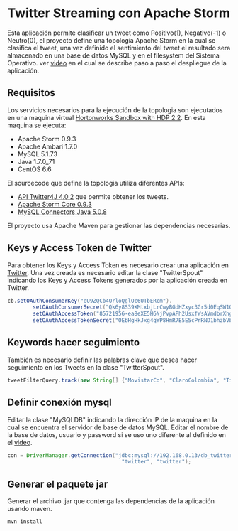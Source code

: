 # Twitter Streaming con Apache Storm

Esta aplicación permite clasificar un tweet como Positivo(1), Negativo(-1) o Neutro(0), el proyecto define una topologia Apache Storm en la cual se clasifica el tweet, una vez definido el sentimiento del tweet el resultado sera almacenado en una base de datos MySQL y en el filesystem del Sistema Operativo. ver [video](http://youtu.be/y_khI3KRI_A) en el cual se describe paso a paso el despliegue de la aplicación.    

## Requisitos

Los servicios necesarios para la ejecución de la topologia son ejecutados en una maquina virtual [Hortonworks Sandbox with HDP 2.2](http://hortonworks.com/hdp/downloads/). En esta maquina se ejecuta:

* Apache Storm 0.9.3
* Apache Ambari 1.7.0
* MySQL 5.1.73
* Java 1.7.0_71
* CentOS 6.6

El sourcecode que define la topologia utiliza diferentes APIs:

* [API Twitter4J 4.0.2](http://twitter4j.org/en/index.html#download) que permite obtener los tweets.
* [Apache Storm Core 0.9.3](https://storm.apache.org/downloads.html)
* [MySQL Connectors Java 5.0.8](https://dev.mysql.com/downloads/connector/)

El proyecto usa Apache Maven para gestionar las dependencias necesarias. 

## Keys y Access Token de Twitter

Para obtener los Keys y Access Token es necesario crear una aplicación en [Twitter](https://apps.twitter.com/). Una vez creada es necesario editar la clase "TwitterSpout" indicando los Keys y Access Tokens generados por la aplicación creada en Twitter.

``` java
cb.setOAuthConsumerKey("eU9ZQCb4OrloQglOc6UTbERcm").
		setOAuthConsumerSecret("Qk6y8S39XMtxbjLrCwyBGdHZxyc3Gr5d0EqSW1OGx2mP37mtC2").
		setOAuthAccessToken("85721956-ea8eXE5H6NjPvpAPh2UsxfWsAVmdbrXhgXXCNJpCu").
		setOAuthAccessTokenSecret("OEbHgHkJxg4qWP8HmR7E5E5cPrRND1bhzbVb6hhhyHvfX");
```

## Keywords hacer seguimiento

También es necesario definir las palabras clave que desea hacer seguimiento en los Tweets en la clase "TwitterSpout".

``` java
tweetFilterQuery.track(new String[] {"MovistarCo", "ClaroColombia", "Tigo_Colombia", 									"UNEMejorjuntos", "Virgin_MobileCo", "Uff_MOVIL"});
```

## Definir conexión mysql

Editar la clase "MySQLDB" indicando la dirección IP de la maquina en la cual se encuentra el servidor de base de datos MySQL. Editar el nombre de la base de datos, usuario y password si se uso uno diferente al definido en el [video](http://youtu.be/y_khI3KRI_A).

``` java
con = DriverManager.getConnection("jdbc:mysql://192.168.0.13/db_twitter_storm", 
									"twitter", "twitter");
```

## Generar el paquete jar

Generar el archivo .jar que contenga las dependencias de la aplicación usando maven.

```
mvn install
```